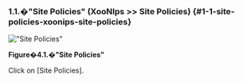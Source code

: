 ### 1.1.�&quot;Site Policies&quot; (XooNIps &gt;&gt; Site Policies) {#1-1-site-policies-xoonips-site-policies}

!["Site Policies"](images\xoonips-policy1.png)

**Figure�4.1.�&quot;Site Policies&quot;**

Click on [Site Policies].